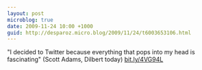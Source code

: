 ```yaml
---
layout: post
microblog: true
date: 2009-11-24 10:00 +1000
guid: http://desparoz.micro.blog/2009/11/24/t6003653106.html
---
```

"I decided to Twitter because everything that pops into my head is fascinating" (Scott Adams, Dilbert today) [bit.ly/4VG94L](http://bit.ly/4VG94L)
